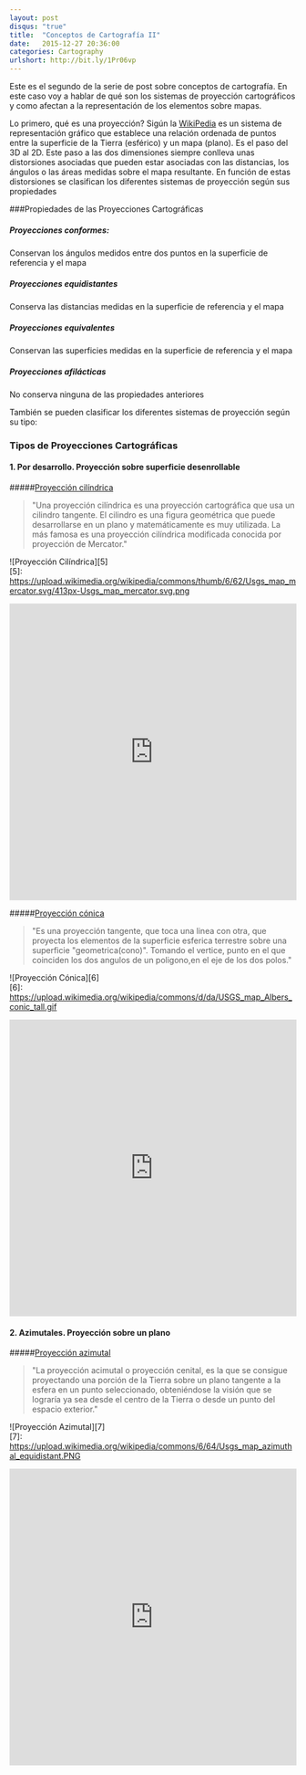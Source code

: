```yaml
---
layout: post
disqus: "true"
title:  "Conceptos de Cartografía II"
date:   2015-12-27 20:36:00
categories: Cartography
urlshort: http://bit.ly/1Pr06vp
---
```

Este es el segundo de la serie de post sobre conceptos de cartografía. En este caso voy a hablar de qué son los sistemas de proyección cartográficos y como afectan a la representación de los elementos sobre mapas.

Lo primero, qué es una proyección? Sigún la [WikiPedia](https://es.wikipedia.org/wiki/Proyecci%C3%B3n_cartogr%C3%A1fica) es un sistema de representación gráfico que establece una relación ordenada de puntos entre la superficie de la Tierra (esférico) y un mapa (plano). Es el paso del 3D al 2D. Este paso a las dos dimensiones siempre conlleva unas distorsiones asociadas que pueden estar asociadas con las distancias, los ángulos o las áreas medidas sobre el mapa resultante. En función de estas distorsiones se clasifican los diferentes sistemas de proyección según sus propiedades

###Propiedades de las Proyecciones Cartográficas

##### Proyecciones conformes: 
Conservan los ángulos medidos entre dos puntos en la superficie de referencia y el mapa
##### Proyecciones equidistantes
Conserva las distancias medidas en la superficie de referencia y el mapa
##### Proyecciones equivalentes
Conservan las superficies medidas en la superficie de referencia y el mapa
##### Proyecciones afilácticas
No conserva ninguna de las propiedades anteriores

También se pueden clasificar los diferentes sistemas de proyección según su tipo:
### Tipos de Proyecciones Cartográficas
#### 1. Por desarrollo. Proyección sobre superficie desenrollable
#####[Proyección cilíndrica][1] 
>"Una proyección cilíndrica es una proyección cartográfica que usa un cilindro tangente.
El cilindro es una figura geométrica que puede desarrollarse en un plano y matemáticamente es muy utilizada. La más famosa es una proyección cilíndrica modificada conocida por proyección de Mercator."

![Proyección Cilíndrica][5]  
  [5]: https://upload.wikimedia.org/wikipedia/commons/thumb/6/62/Usgs_map_mercator.svg/413px-Usgs_map_mercator.svg.png


<iframe width="100%" height="520" frameborder="0" src="https://carcaas.cartodb.com/viz/54227eb4-ac90-11e5-aeab-0ea31932ec1d/embed_map" allowfullscreen webkitallowfullscreen mozallowfullscreen oallowfullscreen msallowfullscreen></iframe>

#####[Proyección cónica][2]
>"Es una proyección tangente, que toca una linea con otra, que proyecta los elementos de la superficie esferica terrestre sobre una superficie "geometrica(cono)". Tomando el vertice, punto en el que coinciden los dos angulos de un poligono,en el eje de los dos polos."

![Proyección Cónica][6]  
  [6]: https://upload.wikimedia.org/wikipedia/commons/d/da/USGS_map_Albers_conic_tall.gif


<iframe width="100%" height="520" frameborder="0" src="https://carcaas.cartodb.com/viz/5e3ba2ec-a7d4-11e5-82fd-0ecfd53eb7d3/embed_map" allowfullscreen webkitallowfullscreen mozallowfullscreen oallowfullscreen msallowfullscreen></iframe>


#### 2. Azimutales. Proyección sobre un plano
#####[Proyección azimutal][3]
>"La proyección acimutal o proyección cenital, es la que se consigue proyectando una porción de la Tierra sobre un plano tangente a la esfera en un punto seleccionado, obteniéndose la visión que se lograría ya sea desde el centro de la Tierra o desde un punto del espacio exterior."

![Proyección Azimutal][7]  
  [7]: https://upload.wikimedia.org/wikipedia/commons/6/64/Usgs_map_azimuthal_equidistant.PNG


<iframe width="100%" height="520" frameborder="0" src="https://carcaas.cartodb.com/viz/2547dc16-ac8f-11e5-b9ed-0e31c9be1b51/embed_map" allowfullscreen webkitallowfullscreen mozallowfullscreen oallowfullscreen msallowfullscreen></iframe>

[1]: https://es.wikipedia.org/wiki/Proyecci%C3%B3n_cil%C3%ADndrica "Wikipedia"
[2]: https://es.wikipedia.org/wiki/Proyecci%C3%B3n_c%C3%B3nica_cartogr%C3%A1fica "Wikipedia"
[3]: https://es.wikipedia.org/wiki/Proyecci%C3%B3n_acimutal "Wikipedia"
